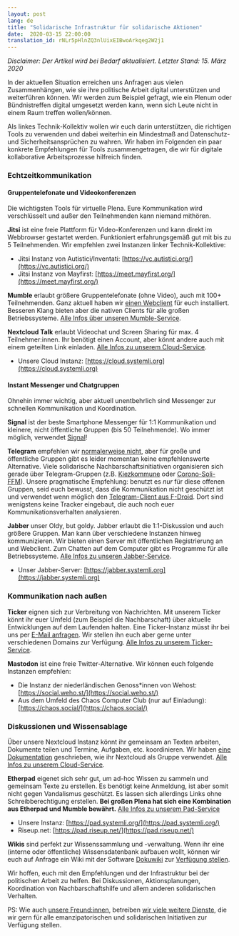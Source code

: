 ```yaml
---
layout: post
lang: de
title: "Solidarische Infrastruktur für solidarische Aktionen"
date:  2020-03-15 22:00:00
translation_id: rNLr5pHlnZQ3nlUixEIBwoArkqeg2W2j1
---
```


*Disclaimer: Der Artikel wird bei Bedarf aktualisiert. Letzter Stand: 15. März 2020*

In der aktuellen Situation erreichen uns Anfragen aus vielen Zusammenhängen, wie sie ihre politische Arbeit digital unterstützen und weiterführen können.  Wir werden zum Beispiel gefragt, wie ein Plenum oder Bündnistreffen digital umgesetzt werden kann, wenn sich Leute nicht in einem Raum treffen wollen/können.

Als linkes Technik-Kollektiv wollen wir euch darin unterstützen, die richtigen Tools zu verwenden und dabei weiterhin ein Mindestmaß and Datenschutz- und Sicherheitsansprüchen zu wahren. Wir haben im Folgenden ein paar konkrete Empfehlungen für Tools zusammengetragen, die wir für digitale kollaborative Arbeitsprozesse hilfreich finden.

<!--more-->

### Echtzeitkommunikation

#### Gruppentelefonate und Videokonferenzen

Die wichtigsten Tools für virtuelle Plena. Eure Kommunikation wird verschlüsselt und außer den Teilnehmenden kann niemand mithören.


**Jitsi** ist eine freie Plattform für Video-Konferenzen und kann direkt im Webbrowser gestartet werden. Funktioniert erfahrungsgemäß gut mit bis zu 5 Teilnehmenden. Wir empfehlen zwei Instanzen linker Technik-Kollektive:

* Jitsi Instanz von Autistici/Inventati: [https://vc.autistici.org/](https://vc.autistici.org/)
* Jitsi Instanz von Mayfirst: [https://meet.mayfirst.org/](https://meet.mayfirst.org/)

**Mumble** erlaubt größere Gruppentelefonate (ohne Video), auch mit 100+ Teilnehmenden. Ganz aktuell haben wir [einen Webclient](https://talk.systemli.org) für euch installiert. Besseren Klang bieten aber die nativen Clients für alle großen Betriebssysteme. [Alle Infos über unseren Mumble-Service](https://www.systemli.org/service/mumble.html).

**Nextcloud Talk** erlaubt Videochat und Screen Sharing für max. 4 Teilnehmer:innen. Ihr benötigt einen Account, aber könnt andere auch mit einem geteilten Link einladen. [Alle Infos zu unserem Cloud-Service](https://www.systemli.org/service/cloud.html).

* Unsere Cloud Instanz: [https://cloud.systemli.org](https://cloud.systemli.org)


#### Instant Messenger und Chatgruppen

Ohnehin immer wichtig, aber aktuell unentbehrlich sind Messenger zur schnellen Kommunikation und Koordination.

**Signal** ist der beste Smartphone Messenger für 1:1 Kommunikation und kleinere, nicht öffentliche Gruppen (bis 50 Teilnehmende). Wo immer möglich, verwendet [Signal](https://signal.org/)!

**Telegram** empfehlen wir [normalerweise nicht](https://www.kuketz-blog.de/telegram-sicherheit-gibt-es-nur-auf-anfrage-messenger-teil3/), aber für große und öffentliche Gruppen gibt es leider momentan keine empfehlenswerte Alternative. 
Viele solidarische Nachbarschaftsinitiativen organisieren sich gerade über Telegram-Gruppen (z.B. [Kiezkommune](https://kiezkommune.noblogs.org/) oder [Corono-Soli-FFM](https://www.corona-soli-ffm.org/)). Unsere pragmatische Empfehlung: benutzt es *nur* für diese offenen Gruppen, seid euch bewusst, dass die Kommunikation nicht geschützt ist und verwendet wenn möglich den [Telegram-Client aus F-Droid](https://f-droid.org/en/packages/org.telegram.messenger/). Dort sind wenigstens keine Tracker eingebaut, die auch noch euer Kommunikationsverhalten analysieren.

**Jabber** unser Oldy, but goldy. Jabber erlaubt die 1:1-Diskussion und auch größere Gruppen. Man kann über verschiedene Instanzen hinweg kommunizieren. Wir bieten einen Server mit öffentlichen Registrierung an und Webclient. Zum Chatten auf dem Computer gibt es Programme für alle Betriebssysteme. [Alle Infos zu unseren Jabber-Service](https://www.systemli.org/service/xmpp.html).

* Unser Jabber-Server: [https://jabber.systemli.org](https://jabber.systemli.org)

### Kommunikation nach außen

**Ticker** eignen sich zur Verbreitung von Nachrichten. 
Mit unserem Ticker könnt ihr euer Umfeld (zum Beispiel die Nachbarschaft)
über aktuelle Entwicklungen auf dem Laufenden halten. Eine Ticker-Instanz müsst 
ihr bei uns per <a href="mailto:support@systemli.org">E-Mail anfragen</a>.
Wir stellen ihn euch aber gerne unter verschiedenen Domains zur Verfügung.
[Alle Infos zu unserem Ticker-Service](https://www.systemli.org/service/ticker.html).

**Mastodon** ist eine freie Twitter-Alternative. Wir können euch folgende Instanzen empfehlen:

* Die Instanz der niederländischen Genoss*innen von Wehost: [https://social.weho.st/](https://social.weho.st/)
* Aus dem Umfeld des Chaos Computer Club (nur auf Einladung): [https://chaos.social/](https://chaos.social/)


### Diskussionen und Wissensablage

Über unsere Nextcloud Instanz könnt ihr gemeinsam an Texten arbeiten,
Dokumente teilen und Termine, Aufgaben, etc. koordinieren. 
Wir haben [eine Dokumentation](https://wiki.systemli.org/howto/nextcloud/gruppen)
 geschrieben, wie ihr  Nextcloud als Gruppe verwendet. [Alle Infos zu unserem Cloud-Service](https://www.systemli.org/service/cloud.html).

**Etherpad** eigenet sich sehr gut, um ad-hoc Wissen zu sammeln und gemeinsam
Texte zu erstellen. Es benötigt keine Anmeldung, ist aber somit
nicht gegen Vandalismus geschützt. Es lassen sich allerdings Links
ohne Schreibberechtigung erstellen. **Bei großen Plena hat sich eine Kombination
 aus Etherpad und Mumble bewährt.** [Alle Infos zu unserem Pad-Service](https://www.systemli.org/service/etherpad.html)

* Unsere Instanz: [https://pad.systemli.org/](https://pad.systemli.org/)
* Riseup.net: [https://pad.riseup.net/](https://pad.riseup.net/)

**Wikis** sind perfekt zur Wissenssammlung und -verwaltung.
Wenn ihr eine (interne oder öffentliche) Wissensdatenbank aufbauen wollt,
können wir euch auf Anfrage ein Wiki mit der Software [Dokuwiki](https://www.dokuwiki.org/dokuwiki)
zur [Verfügung stellen](https://www.systemli.org/service/hosting.html#wikis).


Wir hoffen, euch mit den Empfehlungen und der Infrastruktur bei der politischen Arbeit zu helfen. Bei Diskussionen, Aktionsplanungen, Koordination von Nachbarschaftshilfe und allem anderen solidarischen Verhalten.

PS: Wie auch [unsere Freund:innen](https://www.systemli.org/friends.html), betreiben [wir viele weitere Dienste](https://www.systemli.org/service/index.html), die wir gern für alle emanzipatorischen und solidarischen Initiativen zur Verfügung stellen.

